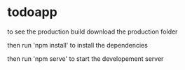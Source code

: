 # todoapp
to see the production build download the production folder

then run 'npm install' to install the dependencies

then run 'npm serve' to start the developement server
